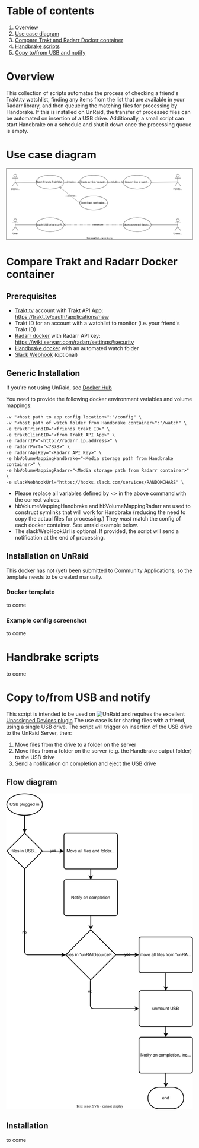 # Table of contents
1. [Overview](#overview)
2. [Use case diagram](#use-case-diagram)
3. [Compare Trakt and Radarr Docker container](#compare-trakt-and-radarr-docker-container)
4. [Handbrake scripts](#handbrake-scripts)
5. [Copy to/from USB and notify](#copy-tofrom-usb-and-notify)


# Overview
This collection of scripts automates the process of checking a friend's Trakt.tv watchlist, finding any items from the list that are available in your Radarr library, and then queueing the matching files for processing by Handbrake.
If this is installed on UnRaid, the transfer of processed files can be automated on insertion of a USB drive.
Additionally, a small script can start Handbrake on a schedule and shut it down once the processing queue is empty.

# Use case diagram
![use case diagram](diagrams/Auto-convert-and-distribute-use-case-diagram.drawio.svg)

# Compare Trakt and Radarr Docker container

## Prerequisites
- [Trakt.tv](https://trakt.tv) account with Trakt API App: https://trakt.tv/oauth/applications/new
- Trakt ID for an account with a watchlist to monitor (i.e. your friend's Trakt ID)
- [Radarr docker](https://hub.docker.com/r/binhex/arch-radarr/) with Radarr API key: https://wiki.servarr.com/radarr/settings#security
- [Handbrake docker](https://hub.docker.com/r/jlesage/handbrake/) with an automated watch folder 
- [Slack Webhook](https://api.slack.com/messaging/webhooks) (optional)

## Generic Installation
If you're not using UnRaid, see [Docker Hub](https://hub.docker.com/r/jorgenjanssonlee/compare-trakt-and-radarr)

You need to provide the following docker environment variables and volume mappings:
```docker
-v "<host path to app config location>":"/config" \
-v "<host path of watch folder from Handbrake container>":"/watch" \
-e traktFriendID="<friends trakt ID>" \
-e traktClientID="<from Trakt API App>" \
-e radarrIP="<http://radarr.ip.address>" \
-e radarrPort="<7878>" \
-e radarrApiKey="<Radarr API Key>" \
-e hbVolumeMappingHandbrake="<Media storage path from Handbrake container>" \
-e hbVolumeMappingRadarr="<Media storage path from Radarr container>" \
-e slackWebhookUrl="https://hooks.slack.com/services/RANDOMCHARS" \
```

- Please replace all variables defined by <> in the above command with the correct values.
- hbVolumeMappingHandbrake and hbVolumeMappingRadarr are used to construct symlinks that will work for Handbrake (reducing the need to copy the actual files for processing.) They *must* match the config of each docker container. See unraid example below.
- The slackWebHookUrl is optional. If provided, the script will send a notification at the end of processing.


## Installation on UnRaid
This docker has not (yet) been submitted to Community Applications, so the template needs to be created manually.

### Docker template 
to come
### Example config screenshot 
to come

# Handbrake scripts
to come

# Copy to/from USB and notify
This script is intended to be used on ![UnRaid](https://unraid.net/) and requires the excellent [Unassigned Devices plugin](https://forums.unraid.net/topic/92462-unassigned-devices-managing-disk-drives-and-remote-shares-outside-of-the-unraid-array/)
The use case is for sharing files with a friend, using a single USB drive.
The script will trigger on insertion of the USB drive to the UnRaid Server, then:
1. Move files from the drive to a folder on the server
2. Move files from a folder on the server (e.g. the Handbrake output folder) to the USB drive
3. Send a notification on completion and eject the USB drive

## Flow diagram
![Copy to/from USB and notify Flow diagram](diagrams/Copy-to-from-USB-and-notify%20flowchart.drawio.svg)

## Installation
to come